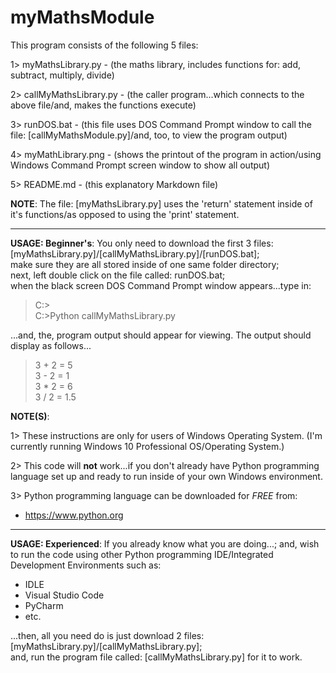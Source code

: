 # myMathsModule

This program consists of the following 5 files:

1> myMathsLibrary.py -        (the maths library, includes functions for: add, subtract, multiply, divide)  

2> callMyMathsLibrary.py -    (the caller program...which connects to the above file/and, makes the functions execute)  

3> runDOS.bat - (this file uses DOS Command Prompt window to call the file: [callMyMathsModule.py]/and, too, to view the program output)  

4> myMathLibrary.png -        (shows the printout of the program in action/using Windows Command Prompt screen window to show all output)  
 
5> README.md - (this explanatory Markdown file)  

**NOTE**: The file: [myMathsLibrary.py] uses the 'return' statement inside of it's functions/as opposed to using the 'print' statement.  

-----

**USAGE: Beginner's**: You only need to download the first 3 files: [myMathsLibrary.py]/[callMyMathsLibrary.py]/[runDOS.bat];    
make sure they are all stored inside of one same folder directory;     
next, left double click on the file called: runDOS.bat;  
when the black screen DOS Command Prompt window appears...type in:  

>C:\>  
>C:\>Python callMyMathsLibrary.py  

...and, the, program output should appear for viewing. The output should display as follows...  

>3 + 2 = 5  
>3 - 2 = 1  
>3 * 2 = 6  
>3 / 2 = 1.5  


**NOTE(S)**:  

1> These instructions are only for users of Windows Operating System. (I'm currently running Windows 10 Professional OS/Operating System.)      

2> This code will **not** work...if you don't already have Python programming language set up and ready to run inside of your own Windows environment.     

3> Python programming language can be downloaded for *FREE* from:      
- https://www.python.org  

-----

**USAGE: Experienced**: If you already know what you are doing...; and, wish to run the code using other Python programming IDE/Integrated Development Environments   such as:  

- IDLE  
- Visual Studio Code   
- PyCharm    
- etc.    

...then, all you need do is just download 2 files: [myMathsLibrary.py]/[callMyMathsLibrary.py];    
and, run the program file called: [callMyMathsLibrary.py] for it to work.  


